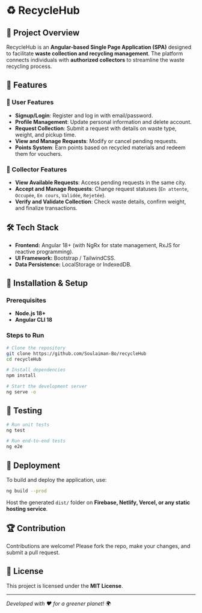 # ♻️ RecycleHub

## 📌 Project Overview
RecycleHub is an **Angular-based Single Page Application (SPA)** designed to facilitate **waste collection and recycling management**. The platform connects individuals with **authorized collectors** to streamline the waste recycling process.

## 🚀 Features
### 👤 User Features
- **Signup/Login**: Register and log in with email/password.
- **Profile Management**: Update personal information and delete account.
- **Request Collection**: Submit a request with details on waste type, weight, and pickup time.
- **View and Manage Requests**: Modify or cancel pending requests.
- **Points System**: Earn points based on recycled materials and redeem them for vouchers.

### 🚛 Collector Features
- **View Available Requests**: Access pending requests in the same city.
- **Accept and Manage Requests**: Change request statuses (`En attente`, `Occupée`, `En cours`, `Validée`, `Rejetée`).
- **Verify and Validate Collection**: Check waste details, confirm weight, and finalize transactions.

## 🛠️ Tech Stack
- **Frontend:** Angular 18+ (with NgRx for state management, RxJS for reactive programming).
- **UI Framework:** Bootstrap / TailwindCSS.
- **Data Persistence:** LocalStorage or IndexedDB.


## 🔧 Installation & Setup
### Prerequisites
- **Node.js 18+**
- **Angular CLI 18**

### Steps to Run
```sh
# Clone the repository
git clone https://github.com/Soulaiman-Bo/recycleHub
cd recycleHub

# Install dependencies
npm install

# Start the development server
ng serve -o
```

## 🧪 Testing
```sh
# Run unit tests
ng test

# Run end-to-end tests
ng e2e
```

## 🚀 Deployment
To build and deploy the application, use:
```sh
ng build --prod
```
Host the generated `dist/` folder on **Firebase, Netlify, Vercel, or any static hosting service**.

## 🏆 Contribution
Contributions are welcome! Please fork the repo, make your changes, and submit a pull request.

## 📜 License
This project is licensed under the **MIT License**.

---
_Developed with ❤️ for a greener planet!_ 🌍
